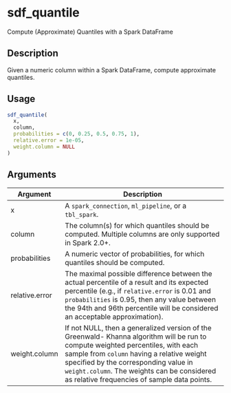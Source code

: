 # sdf_quantile


Compute (Approximate) Quantiles with a Spark DataFrame




## Description

Given a numeric column within a Spark DataFrame, compute
approximate quantiles.





## Usage
```r
sdf_quantile(
  x,
  column,
  probabilities = c(0, 0.25, 0.5, 0.75, 1),
  relative.error = 1e-05,
  weight.column = NULL
)
```




## Arguments


Argument      |Description
------------- |----------------
x | A ``spark_connection``, ``ml_pipeline``, or a ``tbl_spark``.
column | The column(s) for which quantiles should be computed. Multiple columns are only supported in Spark 2.0+.
probabilities | A numeric vector of probabilities, for which quantiles should be computed.
relative.error | The maximal possible difference between the actual percentile of a result and its expected percentile (e.g., if `relative.error` is 0.01 and `probabilities` is 0.95, then any value between the 94th and 96th percentile will be considered an acceptable approximation).
weight.column | If not NULL, then a generalized version of the Greenwald- Khanna algorithm will be run to compute weighted percentiles, with each sample from `column` having a relative weight specified by the corresponding value in `weight.column`. The weights can be considered as relative frequencies of sample data points.






